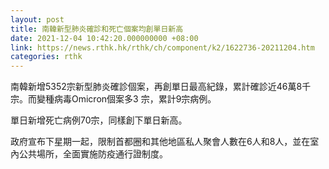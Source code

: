 ```yaml
---
layout: post
title: 南韓新型肺炎確診和死亡個案均創單日新高
date: 2021-12-04 10:42:20.000000000 +08:00
link: https://news.rthk.hk/rthk/ch/component/k2/1622736-20211204.htm
categories: rthk
---
```


南韓新增5352宗新型肺炎確診個案，再創單日最高紀錄，累計確診近46萬8千宗。而變種病毒Omicron個案多3 宗，累計9宗病例。

單日新增死亡病例70宗，同樣創下單日新高。

政府宣布下星期一起，限制首都圈和其他地區私人聚會人數在6人和8人，並在室內公共場所，全面實施防疫通行證制度。
